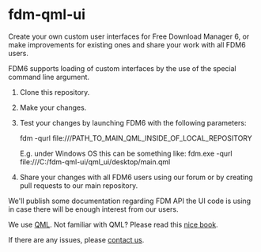 # fdm-qml-ui
Create your own custom user interfaces for Free Download Manager 6, or make improvements for existing ones and share your work with all FDM6 users.

FDM6 supports loading of custom interfaces by the use of the special command line argument.

1. Clone this repository.

2. Make your changes.

3. Test your changes by launching FDM6 with the following parameters:

    fdm -qurl file:///PATH_TO_MAIN_QML_INSIDE_OF_LOCAL_REPOSITORY

    E.g. under Windows OS this can be something like:
    fdm.exe -qurl file:///C:/fdm-qml-ui/qml_ui/desktop/main.qml

4. Share your changes with all FDM6 users using our forum or by creating pull requests to our main repository. 


We'll publish some documentation regarding FDM API the UI code is using in case there will be enough interest from our users.

We use [QML](https://doc.qt.io/qt-5/qtqml-index.html). Not familiar with QML? Please read this [nice book](https://qmlbook.github.io/).

If there are any issues, please [contact us](http://www.freedownloadmanager.org/support.htm).